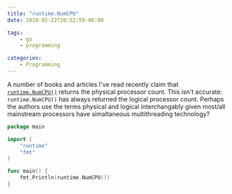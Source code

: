```yaml
---
title: "runtime.NumCPU"
date: 2020-05-22T20:52:59-06:00

tags:
    - go
    - programming

categories:
    - Programming
---
```


A number of books and articles I've read recently claim that [`runtime.NumCPU()`](https://golang.org/pkg/runtime/#NumCPU) returns the physical processor count. This isn't accurate: `runtime.NumCPU()` has always returned the logical processor count. Perhaps the authors use the terms physical and logical interchangably given most/all mainstream processors have simaltaneous multithreading technology?

```go
package main

import (
    "runtime"
    "fmt"
)

func main() {
    fmt.Println(runtime.NumCPU())
}
```
